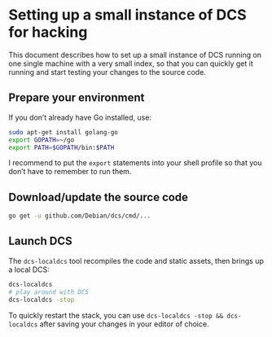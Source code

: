 # Setting up a small instance of DCS for hacking

This document describes how to set up a small instance of DCS running on one
single machine with a very small index, so that you can quickly get it running
and start testing your changes to the source code.

## Prepare your environment

If you don’t already have Go installed, use:

```bash
sudo apt-get install golang-go
export GOPATH=~/go
export PATH=$GOPATH/bin:$PATH
```

I recommend to put the `export` statements into your shell profile so that you
don’t have to remember to run them.

## Download/update the source code

```bash
go get -u github.com/Debian/dcs/cmd/...
```

## Launch DCS

The `dcs-localdcs` tool recompiles the code and static assets, then brings up a
local DCS:

```bash
dcs-localdcs
# play around with DCS
dcs-localdcs -stop
```

To quickly restart the stack, you can use `dcs-localdcs -stop && dcs-localdcs`
after saving your changes in your editor of choice.
